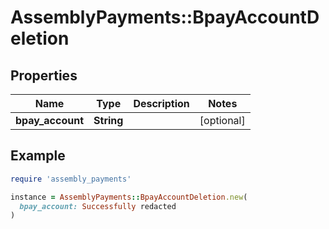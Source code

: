 # AssemblyPayments::BpayAccountDeletion

## Properties

| Name | Type | Description | Notes |
| ---- | ---- | ----------- | ----- |
| **bpay_account** | **String** |  | [optional] |

## Example

```ruby
require 'assembly_payments'

instance = AssemblyPayments::BpayAccountDeletion.new(
  bpay_account: Successfully redacted
)
```

